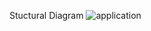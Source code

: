 Stuctural Diagram
![application](https://user-images.githubusercontent.com/94374211/142909109-b9cedf06-52bc-457d-9a19-edbafd211f28.png)

